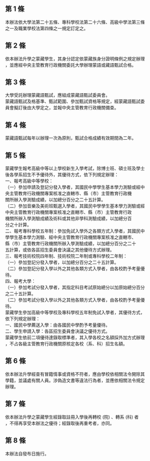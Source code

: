 第 1 條
-------
本辦法依大學法第二十五條、專科學校法第二十六條、高級中學法第三條  
之一及職業學校法第四條之一規定訂定之。

第 2 條
-------
依本辦法升學之蒙藏學生，其身分認定依蒙藏族身分證明條例之規定辦理  
，並應經中央主管教育行政機關委託大學辦理蒙語或藏語甄試合格。

第 3 條
-------
大學受託辦理蒙藏語甄試，應組成蒙藏語甄試委員會。  
蒙藏語甄試及格基準、甄試範圍、參加甄試資格等規定，經蒙藏語甄試委  
員會擬訂後由大學定之，並報中央主管教育行政機關備查。

第 4 條
-------
蒙藏語甄試每年以辦理一次為原則，甄試合格成績有效期間為二年。

第 5 條
-------
蒙藏學生報考高級中等以上學校新生入學考試，除博士班、碩士班及學士  
後各學系招生不予優待外，其優待方式，依下列規定辦理：  
一、報考高級中等學校：  
（一）參加申請及登記分發入學者，其國民中學學生基本學力測驗或經中  
      央主管教育行政機關專案核准之直轄市、縣（市）主管教育行政機  
      關所辦入學測驗成績，以加總分百分之二十五計算。  
（二）參加音樂及美術班甄選入學者，其國民中學學生基本學力測驗或經  
      中央主管教育行政機關專案核准之直轄市、縣（市）主管教育行政  
      機關所辦入學測驗成績及術科或其他非學科測驗成績，以加總分百  
      分之十計算。  
二、報考專科學校五年制：參加免試入學外之各類方式入學者，其國民中  
    學學生基本學力測驗、經中央主管教育行政機關專案核准之直轄市、  
    縣（市）主管教育行政機關所辦入學測驗成績，以加總分百分之二十  
    五計算，或依各區招生委員會決議之其他優待方式辦理。  
三、報考技術校院四年制、技術校院二年制或專科學校二年制：  
（一）參加登記分發入學者，以加總分百分之二十五計算。  
（二）參加登記分發入學以外之其他各類方式入學者，由各校酌予考量優  
      待。  
四、報考大學：  
（一）參加考試分發入學者，其指定科目考試原始總分以加原始總分百分  
      之二十五計算。  
（二）參加考試分發入學以外之其他各類方式入學者，由各校酌予考量優  
      待。  
蒙藏學生參加高級中等學校及專科學校五年制免試入學者，其優待方式，  
依下列規定辦理：  
一、國民中學薦送入學：由各國民中學酌予考量優待。  
二、學生申請入學：各區招生委員會決議之優待方式。  
蒙藏學生依前二項優待達錄取標準者，其入學各校之名額採外加方式辦理  
，不占各級主管教育行政機關原核定各校（系、科）招生名額。

第 6 條
-------
依本辦法升學經查有冒籍情事或資格不符者，應由學校依相關法令開除其  
學籍，並議處有關人員。涉偽造文書等違法行為者，並應依相關法令規定  
辦理。

第 7 條
-------
依本辦法升學之蒙藏學生經錄取註冊入學後再轉校 (院) 、轉系 (科) 者  
，不得再享受本辦法之優待；經錄取後再重考者，亦同。

第 8 條
-------
本辦法自發布日施行。

